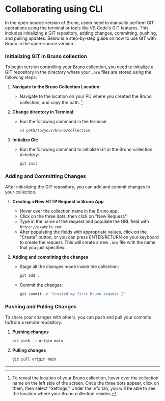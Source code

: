 # Collaborating using CLI

In the open-source version of Bruno, users need to manually perform GIT operations using the terminal or tools like VS Code's GIT features. This includes initializing a GIT repository, adding changes, committing, pushing, and pulling updates. Below is a step-by-step guide on how to use GIT with Bruno in the open-source version.

### Initializing GIT in Bruno collection

To begin version controlling your Bruno collection, you need to initialize a GIT repository in the directory where your `.bru` files are stored using the following steps:

1. **Navigate to the Bruno Collection Location:**

   - Navigate to the location on your PC where you created the Bruno collection, and copy the path. [^1]

2. **Change directory in Terminal:**

   - Run the following command in the terminal:

     ```bash
     cd path/to/your/bruno/collection
     ```

3. **Initialize Git:**
   - Run the following command to initialize Git in the Bruno collection directory:

     ```bash
     git init
     ```

### Adding and Committing Changes

After initializing the GIT repository, you can add and commit changes to your collection.

1. **Creating a New HTTP Request in Bruno App**

    - Hover over the collection name in the Bruno app.
    - Click on the three dots, then click on "New Request."
    - Type in the name of the request and populate the URL field with `https://example.com`.
    - After populating the fields with appropriate values, click on the "Create" button, or you can press ENTER/RETURN on your keyboard to create the request. This will create a new `.bru` file with the name that you just specified.

2. **Adding and committing the changes**
   - Stage all the changes made inside the collection:

     ```bash
     git add .
     ```
   - Commit the changes:

     ```bash
     git commit -m "Created my first Bruno request 🐶"
     ```

### Pushing and Pulling Changes

To share your changes with others, you can push and pull your commits to/from a remote repository.

1. **Pushing changes**

   ```bash
   git push -u origin main
   ```

2. **Pulling changes**

   ```bash
   git pull origin main
   ```

----

[^1]: To reveal the location of your Bruno collection, hover over the collection name on the left side of the screen. Once the three dots appear, click on them, then select "Settings." Under the info tab, you will be able to see the location where your Bruno collection resides.

[^5]: A repository is nothing but a folder; in this case, it is the Bruno collection.
